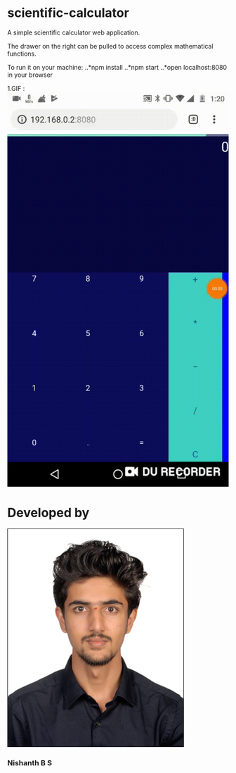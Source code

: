 # scientific-calculator
A simple scientific calculator web application.

The drawer on the right can be pulled to access complex mathematical functions.

To run it on your machine:
..*npm install
..*npm start
 ..*open localhost:8080 in your browser
  
1.GIF : 
![](https://github.com/nishanth-bs/scientific-calculator/blob/master/sci-calc.gif)

# Developed by
![alt text](https://github.com/yes-i-am-mr-robot/yo/blob/master/107248%20NISHANTH.jpg "Nishanth B S")
### Nishanth B S
